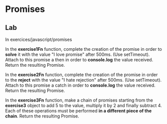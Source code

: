 <!-- .slide: class="exercice smaller-font" -->

# Promises

## Lab

In exercices/javascript/promises

In the **exercise1Fn** function, complete the creation of the promise in order to
**solve** it with the value "I love promise" after 500ms. (Use setTimeout).
Attach to this promise a then in order to **console.log** the value received. Return the resulting Promise.

In the **exercise2Fn** function, complete the creation of the promise in order to
the **reject** with the value "I hate rejection" after 500ms. (Use setTimeout).
Attach to this promise a catch in order to **console.log** the value received. Return the resulting Promise.

In the **exercise3Fn** function, make a chain of promises starting from
the **exercise3** object to add 5 to the value, multiply it by 2 and finally subtract 4.
Each of these operations must be performed **in a different piece of the chain**. Return the resulting Promise.
